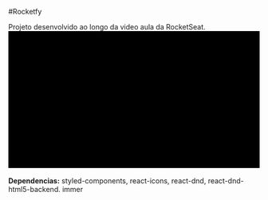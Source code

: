 #Rocketfy

Projeto desenvolvido ao longo da video aula da RocketSeat.
![Rocketfy](https://github.com/pablopes/pipefy/blob/master/rocketfy.gif)

__Dependencias:__
styled-components,
react-icons,
react-dnd,
react-dnd-html5-backend.
immer
